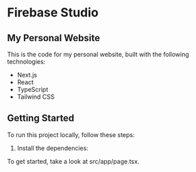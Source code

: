 # Firebase Studio

## My Personal Website

This is the code for my personal website, built with the following technologies:

- Next.js
- React
- TypeScript
- Tailwind CSS

## Getting Started

To run this project locally, follow these steps:

1. Install the dependencies:


To get started, take a look at src/app/page.tsx.
